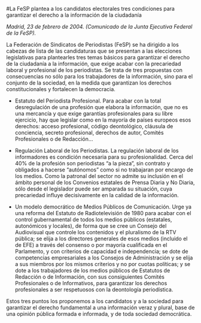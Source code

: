 #La FeSP plantea a los candidatos electorales tres condiciones para garantizar el derecho a la información de la ciudadanía

*Madrid, 23 de febrero de 2004. (Comunicado de la Junta Ejecutiva Federal de la FeSP).*

La Federación de Sindicatos de Periodistas (FeSP) se ha dirigido a los cabezas de lista de las candidaturas que se presentan a las elecciones legislativas para plantearles tres temas básicos para garantizar el derecho de la ciudadanía a la información, que exige acabar con la precariedad laboral y profesional de los periodistas. Se trata de tres propuestas con consecuencias no sólo para los trabajadores de la información, sino para el conjunto de la sociedad, en la medida que garantizan los derechos constitucionales y fortalecen la democracia.

- Estatuto del Periodista Profesional. Para acabar con la total desregulación de una profesión que elabora la información, que no es una mercancía y que exige garantías profesionales para su libre ejercicio, hay que legislar como en la mayoría de países europeos esos derechos: acceso profesional, código deontológico, cláusula de conciencia, secreto profesional, derechos de autor, Comités Profesionales o de Redacción…

- Regulación Laboral de los Periodistas. La regulación laboral de los informadores es condición necesaria para su profesionalidad. Cerca del 40% de la profesión son periodistas “a la pieza”, sin contrato y obligados a hacerse “autónomos” como si no trabajaran por encargo de los medios. Como la patronal del sector no admite su inclusión en el ámbito personal de los Convenios estatales de Prensa Diaria y No Diaria, sólo desde el legislador puede ser amparada su situación, cuya precariedad influye decisivamente en la calidad de la información.

- Un modelo democrático de Medios Públicos de Comunicación. Urge ya una reforma del Estatuto de Radiotelevisión de 1980 para acabar con el control gubernamental de todos los medios públicos (estatales, autonómicos y locales), de forma que se cree un Consejo del Audiovisual que controle los contenidos y el pluralismo de la RTV pública; se elija a los directores generales de esos medios (incluido el de EFE) a través del consenso o por mayoría cualificada en el Parlamento, y con criterios de capacidad e independencia; se dote de competencias empresariales a los Consejos de Administración y se elija a sus miembros por los mismos criterios y no por cuotas políticas; y se dote a los trabajadores de los medios públicos de Estatutos de Redacción o de Información, con sus consiguientes Comités Profesionales o de Informativos, para garantizar los derechos profesionales a ser respetuosos con la deontología periodística.

Estos tres puntos los proponemos a los candidatos y a la sociedad para garantizar el derecho fundamental a una información veraz y plural, base de una opinión pública formada e informada, y de toda sociedad democrática.
